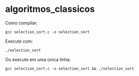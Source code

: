 # algoritmos_classicos
 
Como compilar:

~~~
gcc selection_sort.c -o selection_sort
~~~

Execute com: 

~~~
./selection_sort
~~~

Ou execute em uma única linha:

~~~
gcc selection_sort.c -o selection_sort && ./selection_sort
~~~